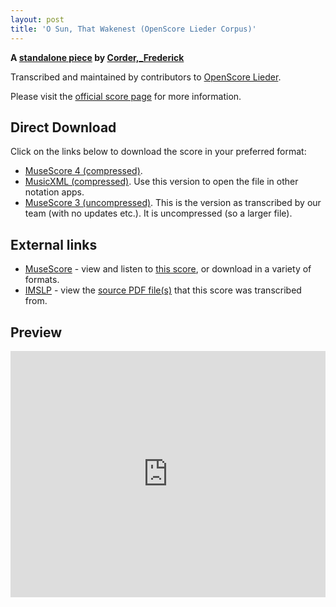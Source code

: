 ```yaml
---
layout: post
title: 'O Sun, That Wakenest (OpenScore Lieder Corpus)'
---
```


__A [standalone piece](https://fourscoreandmore.org/openscore/lieder/Corder,_Frederick/_/) by [Corder,_Frederick](https://fourscoreandmore.org/openscore/lieder/Corder,_Frederick)__

Transcribed and maintained by contributors to [OpenScore Lieder].

Please visit the [official score page] for more information.

[official score page]: https://musescore.com/openscore-lieder-corpus/scores/6480349
[OpenScore Lieder]: https://musescore.com/openscore-lieder-corpus

## Direct Download

Click on the links below to download the score in your preferred format:
- [MuseScore 4 (compressed)](https://fourscoreandmore.org/openscore/lieder/Corder,_Frederick/_/O_Sun,_That_Wakenest.mscz).
- [MusicXML (compressed)](https://fourscoreandmore.org/openscore/lieder/Corder,_Frederick/_/O_Sun,_That_Wakenest.mxl). Use this version to open the file in other notation apps.
- [MuseScore 3 (uncompressed)](https://raw.githubusercontent.com/OpenScore/Lieder/refs/heads/main/scores/Corder,_Frederick/_/O_Sun,_That_Wakenest/lc6480349.mscx). This is the version as transcribed by our team (with no updates etc.). It is uncompressed (so a larger file).

## External links

- [MuseScore] - view and listen to [this score][MuseScore], or download in a variety of formats.
- [IMSLP] - view the [source PDF file(s)][IMSLP] that this score was transcribed from.

[MuseScore]: https://musescore.com/score/6480349
[IMSLP]: https://imslp.org/wiki/Special:ReverseLookup/183806

## Preview

<iframe width="100%" height="394" src="https://musescore.com/openscore-lieder-corpus/scores/6480349/embed" frameborder="0" allowfullscreen allow="autoplay; fullscreen"></iframe>

